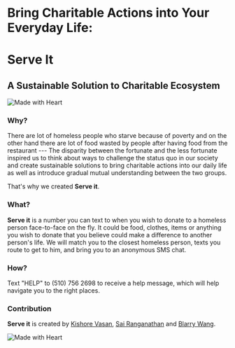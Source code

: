 # Bring Charitable Actions into Your Everyday Life: 
# **Serve It** 
## A Sustainable Solution to Charitable Ecosystem

![Made with Heart](./assets/tree.jpg)

### Why? 
There are lot of homeless people who starve because of poverty and on the other hand there are lot of food wasted by people after having food from the restaurant --- The disparity between the fortunate and the less fortunate inspired us to think about ways to challenge the status quo in our society and create sustainable solutions to bring charitable actions into our daily life as well as introduce gradual mutual understanding between the two groups. 

That's why we created **Serve it**. 

### What?
**Serve it** is a number you can text to when you wish to donate to a homeless person face-to-face on the fly. It could be food, clothes, items or anything you wish to donate that you believe could make a difference to another person's life. We will match you to the closest homeless person, texts you route to get to him, and bring you to an anonymous SMS chat. 

### How?
Text "HELP" to (510) 756 2698 to receive a help message, which will help navigate you to the right places.

### Contribution
**Serve it** is created by [Kishore Vasan](https://github.com/kishorevasan), [Sai Ranganathan](https://github.com/sairanga123) and [Blarry Wang](https://github.com/bbbblarry). 

![Made with Heart](./assets/heart.jpg)
